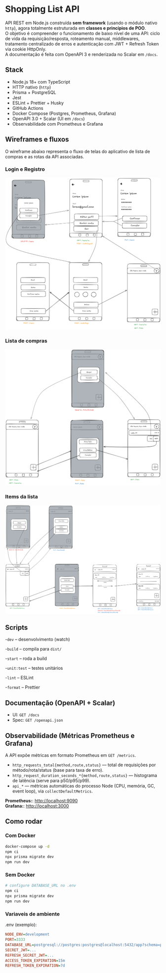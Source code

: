 # Shopping List API

API REST em Node.js construída **sem framework** (usando o módulo nativo `http`), agora totalmente estruturada em **classes e princípios de POO**.  
O objetivo é compreender o funcionamento de baixo nível de uma API: ciclo de vida da requisição/resposta, roteamento manual, middlewares, tratamento centralizado de erros e autenticação com JWT + Refresh Token via cookie HttpOnly.  
A documentação é feita com OpenAPI 3 e renderizada no Scalar em `/docs`.

## Stack

- Node.js 18+ com TypeScript  
- HTTP nativo (`http`)  
- Prisma + PostgreSQL  
- Jest  
- ESLint + Prettier + Husky  
- GitHub Actions  
- Docker Compose (Postgres, Prometheus, Grafana)  
- OpenAPI 3.0 + Scalar (UI em `/docs`)  
- Observabilidade com Prometheus e Grafana  

## Wireframes e fluxos

O wireframe abaixo representa o fluxo de telas do aplicativo de lista de compras
e as rotas da API associadas.

### Login e Registro
![Wireflow do app](./docs/wireframes/login.png)

### Lista de compras
![Wireflow do app](./docs/wireframes/list.png)

### Items da lista
![Wireflow do app](./docs/wireframes/list-items.png)

## Scripts

-`dev` – desenvolvimento (watch)

-`build` – compila para `dist/`

-`start` – roda a build

-`unit:test` – testes unitários

-`lint` – ESLint

-`format` – Prettier

## Documentação (OpenAPI + Scalar)

- UI: `GET /docs`
- Spec: `GET /openapi.json`

## Observabilidade (Métricas Prometheus e Grafana)

A API expõe métricas em formato Prometheus em `GET /metrics`.

- `http_requests_total{method,route,status}` — total de requisições por método/rota/status (base para taxa de erro).
- `http_request_duration_seconds_*{method,route,status}` — histograma de latência (serve para p50/p95/p99).
- `api_*` — métricas automáticas do processo Node (CPU, memória, GC, event loop), via `collectDefaultMetrics`.

**Prometheus:**: [http://localhost:9090](http://localhost:9090)  
**Grafana:**: [http://localhost:3000](http://localhost:3000)

## Como rodar

### Com Docker

```bash
docker-compose up -d
npm ci
npx prisma migrate dev
npm run dev
```

### Sem Docker

```bash
# configure DATABASE_URL no .env
npm ci
npx prisma migrate dev
npm run dev
```

### Variaveis de ambiente

.env (exemplo):

```ini
NODE_ENV=development
PORT=3333
DATABASE_URL=postgresql://postgres:postgres@localhost:5432/app?schema=public
SECRET_JWT=...
REFRESH_SECRET_JWT=...
ACCESS_TOKEN_EXPIRATION=15m
REFRESH_TOKEN_EXPIRATION=7d
```
